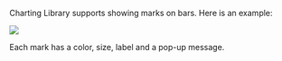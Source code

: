Charting Library supports showing marks on bars. Here is an example:

![](https://www.dropbox.com/s/wl2vdkeivfo2q3d/tv_bar_mark.png?dl=1)

Each mark has a color, size, label and a pop-up message. 